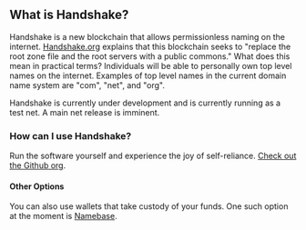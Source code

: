 ## What is Handshake?

Handshake is a new blockchain that allows permissionless naming on the internet. [Handshake.org](https://handshake.org) explains that this blockchain seeks to "replace the root zone file and the root servers with a public commons." What does this mean in practical terms? Individuals will be able to personally own top level names on the internet. Examples of top level names in the current domain name system are "com", "net", and "org".

Handshake is currently under development and is currently running as a test net. A main net release is imminent.

### How can I use Handshake?

Run the software yourself and experience the joy of self-reliance. [Check out the Github org](https://github.com/handshake-org).

#### Other Options

You can also use wallets that take custody of your funds. One such option at the moment is [Namebase](https://namebase.io/).

